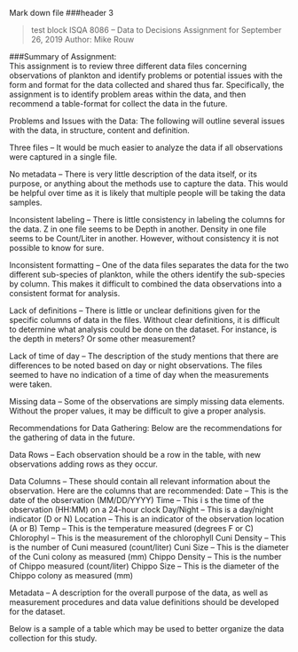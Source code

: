 Mark down file
###header 3
>test block
ISQA 8086 – Data to Decisions
Assignment for September 26, 2019
Author:  Mike Rouw

###Summary of Assignment:  
This assignment is to review three different data files concerning observations of plankton and identify problems or potential issues with the form and format for the data collected and shared thus far.  Specifically, the assignment is to identify problem areas within the data, and then recommend a table-format for collect the data in the future.

Problems and Issues with the Data:
The following will outline several issues with the data, in structure, content and definition.

Three files – It would be much easier to analyze the data if all observations were captured in a single file.

No metadata – There is very little description of the data itself, or its purpose, or anything about the methods use to capture the data.  This would be helpful over time as it is likely that multiple people will be taking the data samples.

Inconsistent labeling – There is little consistency in labeling the columns for the data.  Z in one file seems to be Depth in another.  Density in one file seems to be Count/Liter in another.  However, without consistency it is not possible to know for sure.

Inconsistent formatting – One of the data files separates the data for the two different sub-species of plankton, while the others identify the sub-species by column.  This makes it difficult to combined the data observations into a consistent format for analysis.

Lack of definitions – There is little or unclear definitions given for the specific columns of data in the files.  Without clear definitions, it is difficult to determine what analysis could be done on the dataset.  For instance, is the depth in meters?  Or some other measurement?

Lack of time of day – The description of the study mentions that there are differences to be noted based on day or night observations.  The files seemed to have no indication of a time of day when the measurements were taken.

Missing data – Some of the observations are simply missing data elements.  Without the proper values, it may be difficult to give a proper analysis.

Recommendations for Data Gathering:
Below are the recommendations for the gathering of data in the future.

Data Rows – Each observation should be a row in the table, with new observations adding rows as they occur.

Data Columns – These should contain all relevant information about the observation.  Here are the columns that are recommended:
Date – This is the date of the observation (MM/DD/YYYY)
Time – This i
s the time of the observation (HH:MM) on a 24-hour clock
Day/Night – This is a day/night indicator (D or N)
Location – This is an indicator of the observation location (A or B)
Temp – This is the temperature measured (degrees F or C)
Chlorophyl – This is the measurement of the chlorophyll
Cuni Density – This is the number of Cuni measured (count/liter)
Cuni Size – This is the diameter of the Cuni colony as measured (mm)
Chippo Density – This is the number of Chippo measured (count/liter)
Chippo Size – This is the diameter of the Chippo colony as measured (mm)

Metadata – A description for the overall purpose of the data, as well as measurement procedures and data value definitions should be developed for the dataset.

Below is a sample of a table which may be used to better organize the data collection for this study.
